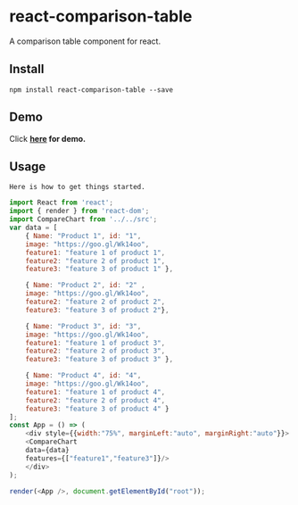 # react-comparison-table
A comparison table component for react.

## Install
```
npm install react-comparison-table --save

```
## Demo
Click
**[here]( https://kuncheria-kuruvilla.github.io/react-comparison-table/) for demo.**

## Usage
```
Here is how to get things started.
```
```js
import React from 'react';
import { render } from 'react-dom';
import CompareChart from '../../src';
var data = [
    { Name: "Product 1", id: "1", 
    image: "https://goo.gl/Wk14oo",
    feature1: "feature 1 of product 1", 
    feature2: "feature 2 of product 1", 
    feature3: "feature 3 of product 1" },

    { Name: "Product 2", id: "2" ,
    image: "https://goo.gl/Wk14oo",
    feature2: "feature 2 of product 2", 
    feature3: "feature 3 of product 2"},

    { Name: "Product 3", id: "3", 
    image: "https://goo.gl/Wk14oo",
    feature1: "feature 1 of product 3", 
    feature2: "feature 2 of product 3", 
    feature3: "feature 3 of product 3" },

    { Name: "Product 4", id: "4",
    image: "https://goo.gl/Wk14oo", 
    feature1: "feature 1 of product 4", 
    feature2: "feature 2 of product 4", 
    feature3: "feature 3 of product 4" }
];
const App = () => (
    <div style={{width:"75%", marginLeft:"auto", marginRight:"auto"}}>
    <CompareChart 
    data={data} 
    features={["feature1","feature3"]}/>
    </div>
);

render(<App />, document.getElementById("root"));

```
